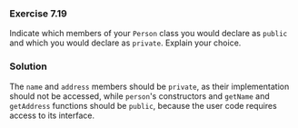 ### Exercise 7.19

Indicate which members of your `Person` class you would declare as `public` and
which you would declare as `private`. Explain your choice.

### Solution

The `name` and `address` members should be `private`, as their implementation
should not be accessed, while `person`'s constructors and `getName` and
`getAddress` functions should be `public`, because the user code requires access
to its interface.
